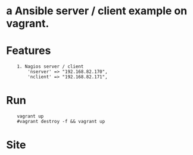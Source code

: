 a Ansible server / client example on vagrant.
==========================================================================

# Features
```
	1. Nagios server / client
	    'nserver' => "192.168.82.170",
	    'nclient' => "192.168.82.171",
```

# Run
```
	vagrant up
	#vagrant destroy -f && vagrant up
```

# Site
```
	
```


